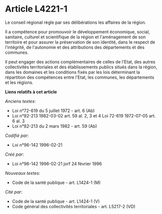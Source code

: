 # Article L4221-1

Le conseil régional règle par ses délibérations les affaires de la région.

Il a compétence pour promouvoir le développement économique, social, sanitaire, culturel et scientifique de la région et
l'aménagement de son territoire et pour assurer la préservation de son identité, dans le respect de l'intégrité, de
l'autonomie et des attributions des départements et des communes.

Il peut engager des actions complémentaires de celles de l'Etat, des autres collectivités territoriales et des établissements
publics situés dans la région, dans les domaines et les conditions fixés par les lois déterminant la répartition des
compétences entre l'Etat, les communes, les départements et les régions.

**Liens relatifs à cet article**

_Anciens textes_:

  - Loi n°72-619 du 5 juillet 1972 - art. 6 (Ab)
  - Loi n°82-213 1982-03-02 art. 59 al. 2, 3 et 4 Loi 72-619 1972-07-05 art. 6 al. 3
  - Loi n°82-213 du 2 mars 1982 - art. 59 (Ab)

_Codifié par_:

  - Loi n°96-142 1996-02-21

_Créé par_:

  - Loi n°96-142 1996-02-21 jorf 24 février 1996

_Nouveaux textes_:

  - Code de la santé publique - art. L1424-1 (M)

_Cité par_:

  - Code de la santé publique - art. L1424-1 (V)
  - Code général des collectivités territoriales - art. L5217-2 (VD)
